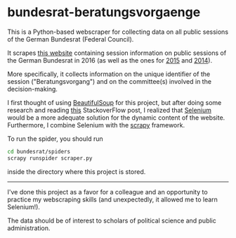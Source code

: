 # bundesrat-beratungsvorgaenge

This is a Python-based webscraper for collecting data on all public sessions of the German Bundesrat (Federal Council). 

It scrapes [this website](http://www.bundesrat.de/DE/dokumente/beratungsvorgaenge/2016/beratungsvorgaenge-node.html) containing session information on public sessions of the German Bundesrat in 2016 (as well as the ones for [2015](http://www.bundesrat.de/DE/dokumente/beratungsvorgaenge/2015/beratungsvorgaenge-node.html) and [2014](http://www.bundesrat.de/DE/dokumente/beratungsvorgaenge/2014/beratungsvorgaenge-node.html)).

More specifically, it collects information on the unique identifier of the session ("Beratungsvorgang") and on the committee(s) involved in the decision-making. 

I first thought of using [BeautifulSoup](https://www.crummy.com/software/BeautifulSoup/bs4/doc/) for this project, but after doing some research and reading [this](http://stackoverflow.com/questions/17436014/selenium-versus-beautifulsoup-for-web-scraping) StackoverFlow post, I realized that [Selenium](http://selenium-python.readthedocs.io/getting-started.html) would be a more adequate solution for the dynamic content of the website. Furthermore, I combine Selenium with the [scrapy](https://scrapy.org) framework.

To run the spider, you should run

```bash
cd bundesrat/spiders
scrapy runspider scraper.py
```

inside the directory where this project is stored. 
    
***
I've done this project as a favor for a colleague and an opportunity to practice my webscraping skills (and unexpectedly, it allowed me to learn Selenium!). 

The data should be of interest to scholars of political science and public administration.
